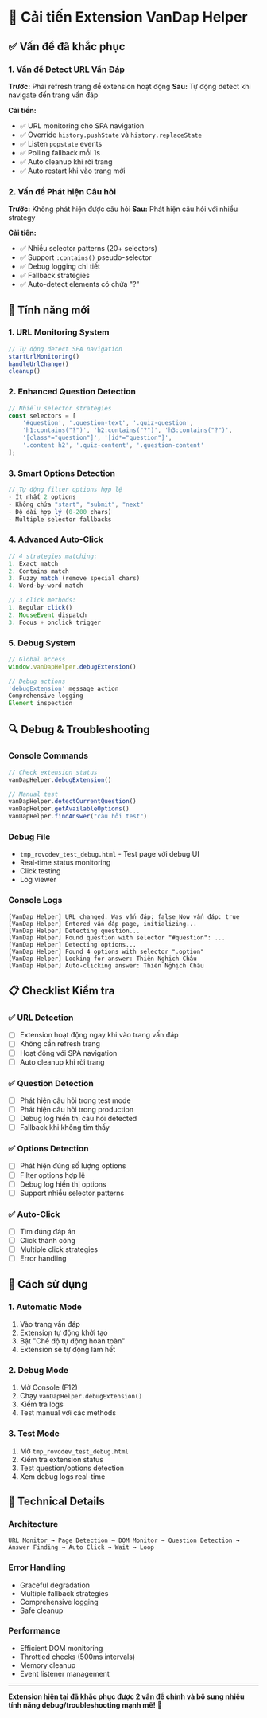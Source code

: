 # 🔧 Cải tiến Extension VanDap Helper

## ✅ Vấn đề đã khắc phục

### 1. **Vấn đề Detect URL Vấn Đáp**
**Trước:** Phải refresh trang để extension hoạt động
**Sau:** Tự động detect khi navigate đến trang vấn đáp

**Cải tiến:**
- ✅ URL monitoring cho SPA navigation
- ✅ Override `history.pushState` và `history.replaceState`
- ✅ Listen `popstate` events
- ✅ Polling fallback mỗi 1s
- ✅ Auto cleanup khi rời trang
- ✅ Auto restart khi vào trang mới

### 2. **Vấn đề Phát hiện Câu hỏi**
**Trước:** Không phát hiện được câu hỏi
**Sau:** Phát hiện câu hỏi với nhiều strategy

**Cải tiến:**
- ✅ Nhiều selector patterns (20+ selectors)
- ✅ Support `:contains()` pseudo-selector
- ✅ Debug logging chi tiết
- ✅ Fallback strategies
- ✅ Auto-detect elements có chứa "?"

## 🚀 Tính năng mới

### 1. **URL Monitoring System**
```javascript
// Tự động detect SPA navigation
startUrlMonitoring()
handleUrlChange()
cleanup()
```

### 2. **Enhanced Question Detection**
```javascript
// Nhiều selector strategies
const selectors = [
    '#question', '.question-text', '.quiz-question',
    'h1:contains("?")', 'h2:contains("?")', 'h3:contains("?")',
    '[class*="question"]', '[id*="question"]',
    '.content h2', '.quiz-content', '.question-content'
];
```

### 3. **Smart Options Detection**
```javascript
// Tự động filter options hợp lệ
- Ít nhất 2 options
- Không chứa "start", "submit", "next"
- Độ dài hợp lý (0-200 chars)
- Multiple selector fallbacks
```

### 4. **Advanced Auto-Click**
```javascript
// 4 strategies matching:
1. Exact match
2. Contains match  
3. Fuzzy match (remove special chars)
4. Word-by-word match

// 3 click methods:
1. Regular click()
2. MouseEvent dispatch
3. Focus + onclick trigger
```

### 5. **Debug System**
```javascript
// Global access
window.vanDapHelper.debugExtension()

// Debug actions
'debugExtension' message action
Comprehensive logging
Element inspection
```

## 🔍 Debug & Troubleshooting

### Console Commands
```javascript
// Check extension status
vanDapHelper.debugExtension()

// Manual test
vanDapHelper.detectCurrentQuestion()
vanDapHelper.getAvailableOptions()
vanDapHelper.findAnswer("câu hỏi test")
```

### Debug File
- `tmp_rovodev_test_debug.html` - Test page với debug UI
- Real-time status monitoring
- Click testing
- Log viewer

### Console Logs
```
[VanDap Helper] URL changed. Was vấn đáp: false Now vấn đáp: true
[VanDap Helper] Entered vấn đáp page, initializing...
[VanDap Helper] Detecting question...
[VanDap Helper] Found question with selector "#question": ...
[VanDap Helper] Detecting options...
[VanDap Helper] Found 4 options with selector ".option"
[VanDap Helper] Looking for answer: Thiên Nghịch Châu
[VanDap Helper] Auto-clicking answer: Thiên Nghịch Châu
```

## 📋 Checklist Kiểm tra

### ✅ URL Detection
- [ ] Extension hoạt động ngay khi vào trang vấn đáp
- [ ] Không cần refresh trang
- [ ] Hoạt động với SPA navigation
- [ ] Auto cleanup khi rời trang

### ✅ Question Detection  
- [ ] Phát hiện câu hỏi trong test mode
- [ ] Phát hiện câu hỏi trong production
- [ ] Debug log hiển thị câu hỏi detected
- [ ] Fallback khi không tìm thấy

### ✅ Options Detection
- [ ] Phát hiện đúng số lượng options
- [ ] Filter options hợp lệ
- [ ] Debug log hiển thị options
- [ ] Support nhiều selector patterns

### ✅ Auto-Click
- [ ] Tìm đúng đáp án
- [ ] Click thành công
- [ ] Multiple click strategies
- [ ] Error handling

## 🎯 Cách sử dụng

### 1. **Automatic Mode**
1. Vào trang vấn đáp
2. Extension tự động khởi tạo
3. Bật "Chế độ tự động hoàn toàn"
4. Extension sẽ tự động làm hết

### 2. **Debug Mode**
1. Mở Console (F12)
2. Chạy `vanDapHelper.debugExtension()`
3. Kiểm tra logs
4. Test manual với các methods

### 3. **Test Mode**
1. Mở `tmp_rovodev_test_debug.html`
2. Kiểm tra extension status
3. Test question/options detection
4. Xem debug logs real-time

## 🔧 Technical Details

### Architecture
```
URL Monitor → Page Detection → DOM Monitor → Question Detection → Answer Finding → Auto Click → Wait → Loop
```

### Error Handling
- Graceful degradation
- Multiple fallback strategies  
- Comprehensive logging
- Safe cleanup

### Performance
- Efficient DOM monitoring
- Throttled checks (500ms intervals)
- Memory cleanup
- Event listener management

---

**Extension hiện tại đã khắc phục được 2 vấn đề chính và bổ sung nhiều tính năng debug/troubleshooting mạnh mẽ!** 🎉